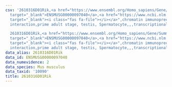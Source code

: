 ```yaml
---
csv: '2610316D01Rik,<a href="https://www.ensembl.org/Homo_sapiens/Gene/Summary?db=core;g=ENSMUSG00000097040"
  target="_blank">ENSMUSG00000097040</a>,<a href="https://www.ncbi.nlm.nih.gov/pubmed/25450459"
  target="_blank"><i class="fas fa-file"></i></a>",chromatin immunoprecipitation assay,direct
  interaction,prime adult stage, testis, Spermatocyte,,,transcriptional regulation,

  2610316D01Rik,<a href="https://www.ensembl.org/Homo_sapiens/Gene/Summary?db=core;g=ENSMUSG00000097040"
  target="_blank">ENSMUSG00000097040</a>,<a href="https://www.ncbi.nlm.nih.gov/pubmed/25450459"
  target="_blank"><i class="fas fa-file"></i></a>",chromatin immunoprecipitation assay,direct
  interaction,prime adult stage, testis, Spermatocyte,,,transcriptional regulation,'
data_alias: 2610316D01Rik
data_id: ENSMUSG00000097040
data_numevidence: 2
data_species: Mus musculus
data_taxid: '10090'
title: 2610316D01Rik
---
```

